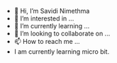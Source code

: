 - 👋 Hi, I’m Savidi Nimethma
- 👀 I’m interested in ...
- 🌱 I’m currently learning ...
- 💞️ I’m looking to collaborate on ...
- 📫 How to reach me ...
-  I am currently learning micro bit.

<!---
LNG12champi/LNG12champi is a ✨ special ✨ repository because its `README.md` (this file) appears on your GitHub profile.
You can click the Preview link to take a look at your changes.
--->

